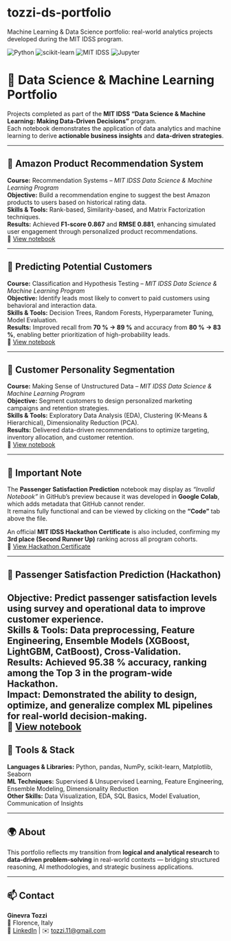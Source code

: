 # tozzi-ds-portfolio
Machine Learning &amp; Data Science portfolio: real-world analytics projects developed during the MIT IDSS program.

![Python](https://img.shields.io/badge/Python-3.11-blue)
![scikit-learn](https://img.shields.io/badge/scikit--learn-ML-orange)
![MIT IDSS](https://img.shields.io/badge/MIT-IDSS-red)
![Jupyter](https://img.shields.io/badge/Notebook-Jupyter-lightgrey)

# 🧠 Data Science & Machine Learning Portfolio  

Projects completed as part of the **MIT IDSS “Data Science & Machine Learning: Making Data-Driven Decisions”** program.  
Each notebook demonstrates the application of data analytics and machine learning to derive **actionable business insights** and **data-driven strategies**.

---

## 🛒 Amazon Product Recommendation System
**Course:** Recommendation Systems – *MIT IDSS Data Science & Machine Learning Program*  
**Objective:** Build a recommendation engine to suggest the best Amazon products to users based on historical rating data.  
**Skills & Tools:** Rank-based, Similarity-based, and Matrix Factorization techniques.  
**Results:** Achieved **F1-score 0.867** and **RMSE 0.881**, enhancing simulated user engagement through personalized product recommendations.  
📓 [View notebook](./Amazon_Product_Recommendation.ipynb)

---

## 🎯 Predicting Potential Customers
**Course:** Classification and Hypothesis Testing – *MIT IDSS Data Science & Machine Learning Program*  
**Objective:** Identify leads most likely to convert to paid customers using behavioral and interaction data.  
**Skills & Tools:** Decision Trees, Random Forests, Hyperparameter Tuning, Model Evaluation.  
**Results:** Improved recall from **70 % → 89 %** and accuracy from **80 % → 83 %**, enabling better prioritization of high-probability leads.  
📓 [View notebook](./Lead_Conversion_Prediction.ipynb)

---

## 👥 Customer Personality Segmentation
**Course:** Making Sense of Unstructured Data – *MIT IDSS Data Science & Machine Learning Program*  
**Objective:** Segment customers to design personalized marketing campaigns and retention strategies.  
**Skills & Tools:** Exploratory Data Analysis (EDA), Clustering (K-Means & Hierarchical), Dimensionality Reduction (PCA).  
**Results:** Delivered data-driven recommendations to optimize targeting, inventory allocation, and customer retention.  
📓 [View notebook](./Customer_Personality_Segmentation.ipynb)

---

## 📄 Important Note  

The **Passenger Satisfaction Prediction** notebook may display as *“Invalid Notebook”* in GitHub’s preview because it was developed in **Google Colab**, which adds metadata that GitHub cannot render.  
It remains fully functional and can be viewed by clicking on the **“Code”** tab above the file.  

An official **MIT IDSS Hackathon Certificate** is also included, confirming my **3rd place (Second Runner Up)** ranking across all program cohorts.  
📜 [View Hackathon Certificate](./Ginevra%20Tozzi%20Hackathon.pdf)

---

## 🚄 Passenger Satisfaction Prediction (Hackathon)
**Objective:** Predict passenger satisfaction levels using survey and operational data to improve customer experience.  
**Skills & Tools:** Data preprocessing, Feature Engineering, Ensemble Models (XGBoost, LightGBM, CatBoost), Cross-Validation.  
**Results:** Achieved **95.38 % accuracy**, ranking among the **Top 3** in the program-wide Hackathon.  
**Impact:** Demonstrated the ability to design, optimize, and generalize complex ML pipelines for real-world decision-making.  
📓 [View notebook](./Passenger_Satisfaction_Prediction.ipynb)
---

## 🧰 Tools & Stack
**Languages & Libraries:** Python, pandas, NumPy, scikit-learn, Matplotlib, Seaborn  
**ML Techniques:** Supervised & Unsupervised Learning, Feature Engineering, Ensemble Modeling, Dimensionality Reduction  
**Other Skills:** Data Visualization, EDA, SQL Basics, Model Evaluation, Communication of Insights  

---

## 🌍 About
This portfolio reflects my transition from **logical and analytical research** to **data-driven problem-solving** in real-world contexts — bridging structured reasoning, AI methodologies, and strategic business applications.

---

## 📫 Contact
**Ginevra Tozzi**  
📍 Florence, Italy  
🔗 [LinkedIn](https://www.linkedin.com/in/ginevra-tozzi-372851330/) | ✉️ [tozzi.11@gmail.com](mailto:tozzi.11@gmail.com)
